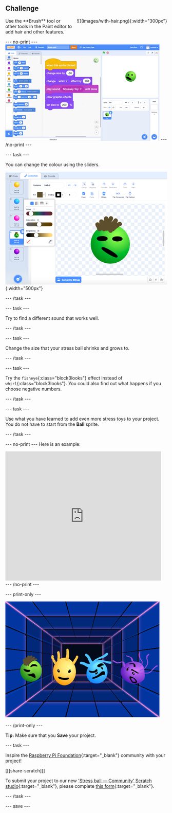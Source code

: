 ## Challenge

<div style="display: flex; flex-wrap: wrap">
<div style="flex-basis: 200px; flex-grow: 1; margin-right: 15px;">
Use the **Brush** tool or other tools in the Paint editor to add hair and other features.
</div>
<div>
![](images/with-hair.png){:width="300px"}
</div>
</div>

--- no-print ---
![screenshot](images/balls-step7.gif)
--- /no-print ---

--- task ---

You can change the colour using the sliders.

![screenshot](images/balls-brush-paint.png){:width="500px"}

--- /task ---

--- task ---

Try to find a different sound that works well.

--- /task ---

--- task ---

Change the size that your stress ball shrinks and grows to.

--- /task ---

--- task ---

Try the `fisheye`{:class="block3looks"} effect instead of `whirl`{:class="block3looks"}. You could also find out what happens if you choose negative numbers.

--- /task ---

--- task ---

Use what you have learned to add even more stress toys to your project. You do not have to start from the **Ball** sprite. 

--- /task ---

--- no-print ---
Here is an example:

<div class="scratch-preview">
  <iframe src="https://scratch.mit.edu/projects/403409939/embed" allowtransparency="true" width="485" height="402" frameborder="0" scrolling="no" allowfullscreen></iframe>
</div>
--- /no-print ---

--- print-only ---

![Complete project](images/balls-challenge-static.png)

--- /print-only ---

__Tip:__ Make sure that you **Save** your project.

--- task ---

Inspire the [Raspberry Pi Foundation](https://projects.raspberrypi.org/en){:target="_blank"} community with your project! 

[[[share-scratch]]]

To submit your project to our new ['Stress ball — Community' Scratch studio](https://scratch.mit.edu/studios/29934771){:target="_blank"}, please complete [this form](https://form.raspberrypi.org/f/community-project-submissions){:target="_blank"}.

--- /task ---

--- save ---
